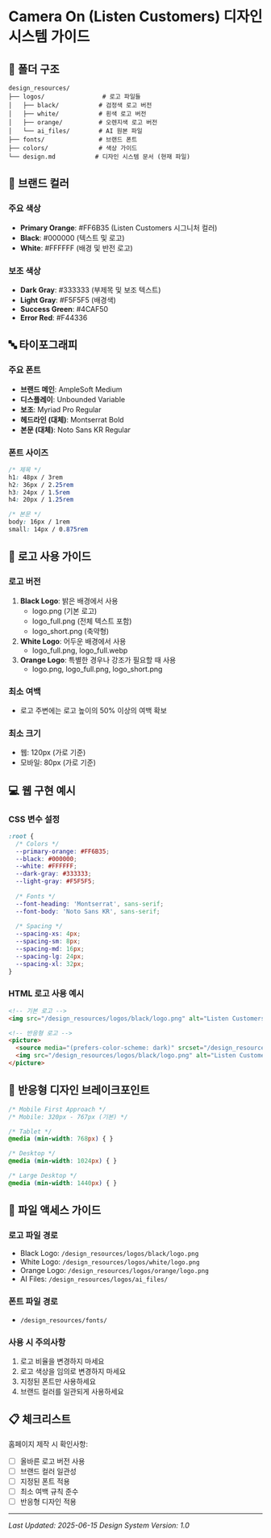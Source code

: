 # Camera On (Listen Customers) 디자인 시스템 가이드

## 📁 폴더 구조

```
design_resources/
├── logos/                # 로고 파일들
│   ├── black/           # 검정색 로고 버전
│   ├── white/           # 흰색 로고 버전
│   ├── orange/          # 오렌지색 로고 버전
│   └── ai_files/        # AI 원본 파일
├── fonts/               # 브랜드 폰트
├── colors/              # 색상 가이드
└── design.md           # 디자인 시스템 문서 (현재 파일)
```

## 🎨 브랜드 컬러

### 주요 색상
- **Primary Orange**: #FF6B35 (Listen Customers 시그니처 컬러)
- **Black**: #000000 (텍스트 및 로고)
- **White**: #FFFFFF (배경 및 반전 로고)

### 보조 색상
- **Dark Gray**: #333333 (부제목 및 보조 텍스트)
- **Light Gray**: #F5F5F5 (배경색)
- **Success Green**: #4CAF50
- **Error Red**: #F44336

## 🔤 타이포그래피

### 주요 폰트
- **브랜드 메인**: AmpleSoft Medium
- **디스플레이**: Unbounded Variable
- **보조**: Myriad Pro Regular
- **헤드라인 (대체)**: Montserrat Bold
- **본문 (대체)**: Noto Sans KR Regular

### 폰트 사이즈
```css
/* 제목 */
h1: 48px / 3rem
h2: 36px / 2.25rem
h3: 24px / 1.5rem
h4: 20px / 1.25rem

/* 본문 */
body: 16px / 1rem
small: 14px / 0.875rem
```

## 📐 로고 사용 가이드

### 로고 버전
1. **Black Logo**: 밝은 배경에서 사용
   - logo.png (기본 로고)
   - logo_full.png (전체 텍스트 포함)
   - logo_short.png (축약형)
2. **White Logo**: 어두운 배경에서 사용
   - logo_full.png, logo_full.webp
3. **Orange Logo**: 특별한 경우나 강조가 필요할 때 사용
   - logo.png, logo_full.png, logo_short.png

### 최소 여백
- 로고 주변에는 로고 높이의 50% 이상의 여백 확보

### 최소 크기
- 웹: 120px (가로 기준)
- 모바일: 80px (가로 기준)

## 💻 웹 구현 예시

### CSS 변수 설정
```css
:root {
  /* Colors */
  --primary-orange: #FF6B35;
  --black: #000000;
  --white: #FFFFFF;
  --dark-gray: #333333;
  --light-gray: #F5F5F5;
  
  /* Fonts */
  --font-heading: 'Montserrat', sans-serif;
  --font-body: 'Noto Sans KR', sans-serif;
  
  /* Spacing */
  --spacing-xs: 4px;
  --spacing-sm: 8px;
  --spacing-md: 16px;
  --spacing-lg: 24px;
  --spacing-xl: 32px;
}
```

### HTML 로고 사용 예시
```html
<!-- 기본 로고 -->
<img src="/design_resources/logos/black/logo.png" alt="Listen Customers" class="logo">

<!-- 반응형 로고 -->
<picture>
  <source media="(prefers-color-scheme: dark)" srcset="/design_resources/logos/white/logo.png">
  <img src="/design_resources/logos/black/logo.png" alt="Listen Customers">
</picture>
```

## 📱 반응형 디자인 브레이크포인트

```css
/* Mobile First Approach */
/* Mobile: 320px - 767px (기본) */

/* Tablet */
@media (min-width: 768px) { }

/* Desktop */
@media (min-width: 1024px) { }

/* Large Desktop */
@media (min-width: 1440px) { }
```

## 🔗 파일 액세스 가이드

### 로고 파일 경로
- Black Logo: `/design_resources/logos/black/logo.png`
- White Logo: `/design_resources/logos/white/logo.png`
- Orange Logo: `/design_resources/logos/orange/logo.png`
- AI Files: `/design_resources/logos/ai_files/`

### 폰트 파일 경로
- `/design_resources/fonts/`

### 사용 시 주의사항
1. 로고 비율을 변경하지 마세요
2. 로고 색상을 임의로 변경하지 마세요
3. 지정된 폰트만 사용하세요
4. 브랜드 컬러를 일관되게 사용하세요

## 📋 체크리스트

홈페이지 제작 시 확인사항:
- [ ] 올바른 로고 버전 사용
- [ ] 브랜드 컬러 일관성
- [ ] 지정된 폰트 적용
- [ ] 최소 여백 규칙 준수
- [ ] 반응형 디자인 적용

---

*Last Updated: 2025-06-15*
*Design System Version: 1.0*
